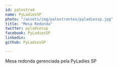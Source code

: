 ```yaml
---
id: palestra4
name: PyLadiesSP
photo: "/assets/img/palestrantes/pyladiessp.jpg"
title: "Mesa Redonda"
twitter: pyladiessp
facebook: PyLadiesSP
linkedin:
github: PyLadiesSP

---
```


Mesa redonda gerenciada pela PyLadies SP
